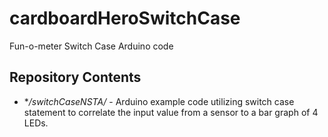 cardboardHeroSwitchCase
=======================

Fun-o-meter Switch Case Arduino code


Repository Contents
-------------------

* **/switchCaseNSTA/* - Arduino example code utilizing switch case statement to correlate the 
input value from a sensor to a bar graph of 4 LEDs.